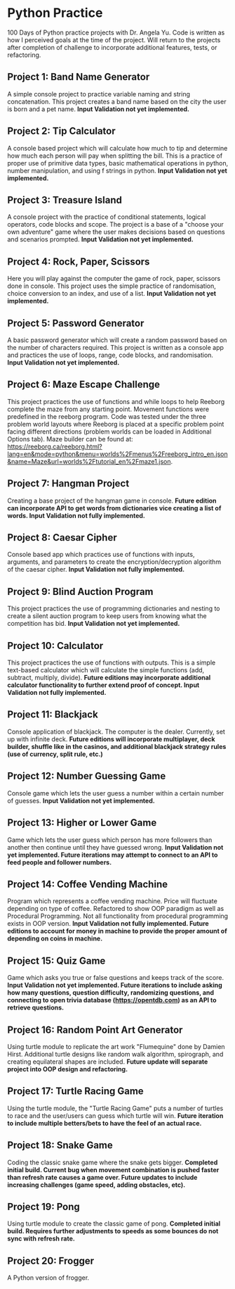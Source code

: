 # Python Practice
100 Days of Python practice projects with Dr. Angela Yu.  Code is written as how I perceived goals at the time of the project.  Will return to the projects after completion of challenge to incorporate additional features, tests, or refactoring.

## Project 1:  Band Name Generator
A simple console project to practice variable naming and string concatenation.  This project creates a band name based on the city the user is born and a pet name.  **Input Validation not yet implemented.**

## Project 2:  Tip Calculator
A console based project which will calculate how much to tip and determine how much each person will pay when splitting the bill.  This is a practice of proper use of primitive data types, basic mathematical operations in python, number manipulation, and using f strings in python.  **Input Validation not yet implemented.**

## Project 3:  Treasure Island
A console project with the practice of conditional statements, logical operators, code blocks and scope.  The project is a base of a "choose your own adventure" game where the user makes decisions based on questions and scenarios prompted.  **Input Validation not yet implemented.**

## Project 4:  Rock, Paper, Scissors
Here you will play against the computer the game of rock, paper, scissors done in console.  This project uses the simple practice of randomisation, choice conversion to an index, and use of a list.  **Input Validation not yet implemented.**

## Project 5:  Password Generator
A basic password generator which will create a random password based on the number of characters required.  This project is written as a console app and practices the use of loops, range, code blocks, and randomisation.  **Input Validation not yet implemented.**

## Project 6:  Maze Escape Challenge
This project practices the use of functions and while loops to help Reeborg complete the maze from any starting point.  Movement functions were predefined in the reeborg program.  Code was tested under the three problem world layouts where Reeborg is placed at a specific problem point facing different directions (problem worlds can be loaded in Additional Options tab).  Maze builder can be found at:  https://reeborg.ca/reeborg.html?lang=en&mode=python&menu=worlds%2Fmenus%2Freeborg_intro_en.json&name=Maze&url=worlds%2Ftutorial_en%2Fmaze1.json.

## Project 7:  Hangman Project
Creating a base project of the hangman game in console.  **Future edition can incorporate API to get words from dictionaries vice creating a list of words.  Input Validation not fully implemented.**

## Project 8:  Caesar Cipher
Console based app which practices use of functions with inputs, arguments, and parameters to create the encryption/decryption algorithm of the caesar cipher.  **Input Validation not fully implemented.**

## Project 9:  Blind Auction Program
This project practices the use of programming dictionaries and nesting to create a silent auction program to keep users from knowing what the competition has bid.  **Input Validation not yet implemented.**

## Project 10:  Calculator
This project practices the use of functions with outputs.  This is a simple text-based calculator which will calculate the simple functions (add, subtract, multiply, divide).  **Future editions may incorporate additional calculator functionality to further extend proof of concept.  Input Validation not fully implemented.**

## Project 11:  Blackjack
Console application of blackjack.  The computer is the dealer.  Currently, set up with infinite deck.  **Future editions will incorporate multiplayer, deck builder, shuffle like in the casinos, and additional blackjack strategy rules (use of currency, split rule, etc.)**

## Project 12:  Number Guessing Game
Console game which lets the user guess a number within a certain number of guesses.  **Input Validation not yet implemented.**

## Project 13:  Higher or Lower Game
Game which lets the user guess which person has more followers than another then continue until they have guessed wrong.  **Input Validation not yet implemented.  Future iterations may attempt to connect to an API to feed people and follower numbers.**

## Project 14:  Coffee Vending Machine
Program which represents a coffee vending machine.  Price will fluctuate depending on type of coffee.  Refactored to show OOP paradigm as well as Procedural Programming.  Not all functionality from procedural programming exists in OOP version.  **Input Validation not fully implemented.  Future editions to account for money in machine to provide the proper amount of depending on coins in machine.**

## Project 15:  Quiz Game
Game which asks you true or false questions and keeps track of the score.  **Input Validation not yet implemented.  Future iterations to include asking how many questions, question difficulty, randomizing questions, and connecting to open trivia database (https://opentdb.com) as an API to retrieve questions.**

## Project 16:  Random Point Art Generator
Using turtle module to replicate the art work "Flumequine" done by Damien Hirst.  Additional turtle designs like random walk algorithm, spirograph, and creating equilateral shapes are included.  **Future update will separate project into OOP design and refactoring.**

## Project 17:  Turtle Racing Game
Using the turtle module, the "Turtle Racing Game" puts a number of turtles to race and the user/users can guess which turtle will win.  **Future iteration to include multiple betters/bets to have the feel of an actual race.**

## Project 18:  Snake Game
Coding the classic snake game where the snake gets bigger. **Completed initial build.  Current bug when movement combination is pushed faster than refresh rate causes a game over.  Future updates to include increasing challenges (game speed, adding obstacles, etc).**

## Project 19:  Pong
Using turtle module to create the classic game of pong.  **Completed initial build.  Requires further adjustments to speeds as some bounces do not sync with refresh rate.** 

## Project 20:  Frogger
A Python version of frogger.